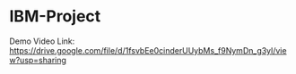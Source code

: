 # IBM-Project
Demo Video Link: https://drive.google.com/file/d/1fsvbEe0cinderUUybMs_f9NymDn_g3yl/view?usp=sharing
